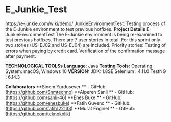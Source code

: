 # E_Junkie_Test
https://e-junkie.com/wiki/demo/ 
JunkieEnvironmentTest: Testing process of the E-Junkie environment to test previous hotfixes.
**Project Details**
E-JunkieEnvironmentTest The E-Junkie environment is being re-examined to test previous hotfixes. There are 7 user stories in total.
For this sprint only two stories (US-EJ02 and US-EJ04) are included.
Priority stories: Testing of errors when paying by credit card. Verification of the confirmation message after payment.

**TECHNOLOGICAL TOOLSs**
**Language**: Java
**Testing Tools:** 
Operating System: macOS, Windows 10 
**VERSION:** 
JDK: 1.8SE 
Selenium : 4.11.0 
TestNG : 6.14.3

**Collaborators**
**Sinem Yurdusever ** - GitHub: (https://github.com/Snmtechno)
**Alperen Sanli ** - GitHub: (https://github.com/sanli-46)
**Enes Buke ** - GitHub: (https://github.com/enesbuke)
**Fatih Guvenc ** - GitHub: (https://github.com/fatih122133)
**Murat Enginel ** - GitHub: (https://github.com/teknokolik)

